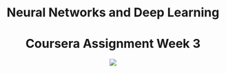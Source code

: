 <div align="center"> 

# Neural Networks and Deep Learning 

<div align="center"> 

# Coursera Assignment Week 3
</div>

<div align="center">
<img src="https://user-images.githubusercontent.com/69224996/106872984-0da1ea80-6728-11eb-987d-d7d2d2944dcc.png" >
</div>
<br />
